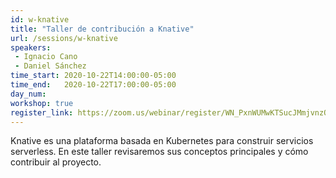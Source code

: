 ```yaml
---
id: w-knative
title: "Taller de contribución a Knative"
url: /sessions/w-knative
speakers:
 - Ignacio Cano
 - Daniel Sánchez
time_start: 2020-10-22T14:00:00-05:00
time_end:   2020-10-22T17:00:00-05:00
day_num: 
workshop: true
register_link: https://zoom.us/webinar/register/WN_PxnWUMwKTSucJMmjvnzO7Q
---
```


Knative es una plataforma basada en Kubernetes para construir servicios serverless. En este taller revisaremos sus conceptos principales y cómo contribuir al proyecto.
